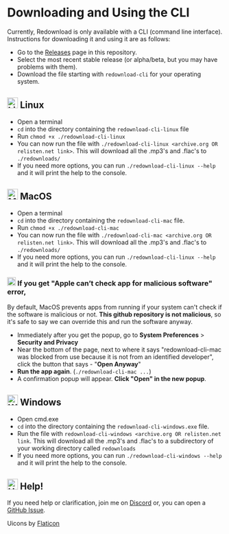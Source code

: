 # Downloading and Using the CLI
Currently, Redownload is only available with a CLI (command line interface).
Instructions for downloading it and using it are as follows:
- Go to the [Releases](https://github.com/Morpheus636/redownload/releases) page in this repository.
- Select the most recent stable release (or alpha/beta, but you may have problems with them).
- Download the file starting with `redownload-cli` for your operating system.
## <img alt="Linux" src="https://cdn-icons-png.flaticon.com/512/6124/6124995.png" width="25" /> Linux
- Open a terminal
- `cd` into the directory containing the `redownload-cli-linux` file
- Run `chmod +x ./redownload-cli-linux`
- You can now run the file with `./redownload-cli-linux <archive.org OR relisten.net link>`. This will download all the .mp3's and .flac's
to `./redownloads/`
- If you need more options, you can run `./redownload-cli-linux --help` and it will print the help to the console.

## <img alt="MacOS" src="https://cdn-icons-png.flaticon.com/512/179/179309.png" width="25" /> MacOS
- Open a terminal
- `cd` into the directory containing the `redownload-cli-mac` file.
- Run `chmod +x ./redownload-cli-mac`
- You can now run the file with `./redownload-cli-mac <archive.org OR relisten.net link>`. This will download all the .mp3's and .flac's
to `./redownloads/`
- If you need more options, you can run `./redownload-cli-linux --help` and it will print the help to the console.

### <img alt="Error Icon" src="https://cdn-icons-png.flaticon.com/512/1304/1304037.png" width="20" /> If you get "Apple can’t check app for malicious software" error,
By default, MacOS prevents apps from running if your system can't check if the software is malicious or not.
**This github repository is not malicious**, so it's safe to say we can override this and run the software anyway.

- Immediately after you get the popup, go to **System Preferences** > **Security and Privacy**
- Near the bottom of the page, next to where it says "redownload-cli-mac was blocked from use because it is not from an identified developer", click the button that says - "**Open Anyway**"
- **Run the app again**. (`./redownload-cli-mac ...`)
- A confirmation popup will appear. **Click "Open" in the new popup**.

## <img alt="Windows" src="https://cdn-icons-png.flaticon.com/512/888/888882.png" width="25" /> Windows
- Open cmd.exe
- `cd` into the directory containing the `redownload-cli-windows.exe` file.
- Run the file with `redownload-cli-windows <archive.org OR relisten.net link`. This will download all the .mp3's and .flac's
to a subdirectory of your working directory called `redownloads`
- If you need more options, you can run `./redownload-cli-windows --help` and it will print the help to the console.

## <img alt="Help!" src="https://emojis.slackmojis.com/emojis/images/1643514968/9949/blob_help.png?1643514968" width="25" /> Help!
If you need help or clarification, join me on [Discord](https://discord.morpheus636.com) or, you can open a [GitHub Issue](https://github.com/Morpheus636/redownload/issues).

Uicons by <a href="https://www.flaticon.com/uicons">Flaticon</a>
